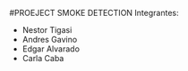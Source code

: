 #PROEJECT SMOKE DETECTION
Integrantes: 
 - Nestor Tigasi
 - Andres Gavino
 - Edgar Alvarado
 - Carla Caba

